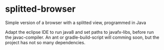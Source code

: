 # splitted-browser
Simple version of a browser with a splitted view, programmed in Java

Adapt the eclipse IDE to run java8 and set paths to javafx-libs, before run the javac-compiler.
An ant or gradle-build-script will comming soon, but the project has not so many dependencies.
